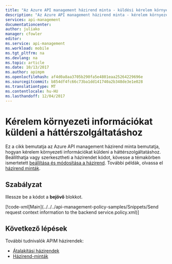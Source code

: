 ```yaml
---
title: "Az Azure API management házirend minta - küldési kérelem környezet adatainak által a háttérszolgáltatáshoz |} Microsoft Docs"
description: "Az Azure API management házirend minta - kérelem környezeti információkat küldeni a háttérszolgáltatáshoz mutatja be."
services: api-management
documentationcenter: 
author: juliako
manager: cfowler
editor: 
ms.service: api-management
ms.workload: mobile
ms.tgt_pltfrm: na
ms.devlang: na
ms.topic: article
ms.date: 10/13/2017
ms.author: apimpm
ms.openlocfilehash: af4d0a8aa3705b290fa5e4801eaa25264229696e
ms.sourcegitcommit: b854df4fc66c73ba1dd141740a2b348de3e1e028
ms.translationtype: MT
ms.contentlocale: hu-HU
ms.lasthandoff: 12/04/2017
---
```

# <a name="send-request-context-information-to-the-backend-service"></a>Kérelem környezeti információkat küldeni a háttérszolgáltatáshoz

Ez a cikk bemutatja az Azure API management házirend minta bemutatja, hogyan kérelem környezeti információkat küldeni a háttérszolgáltatáshoz. Beállíthatja vagy szerkesztheti a házirendet kódot, kövesse a témakörben ismertetett [beállítása és módosítása a házirend](../set-edit-policies.md). További példák, olvassa el [házirend minták](../policy-samples.md).

## <a name="policy"></a>Szabályzat

Illessze be a kódot a **bejövő** blokkot.

[!code-xml[Main](../../../api-management-policy-samples/Snippets/Send request context information to the backend service.policy.xml)]

## <a name="next-steps"></a>Következő lépések

További tudnivalók APIM házirendek:

+ [Átalakítási házirendek](../api-management-transformation-policies.md)
+ [Házirend-minták](../policy-samples.md)

